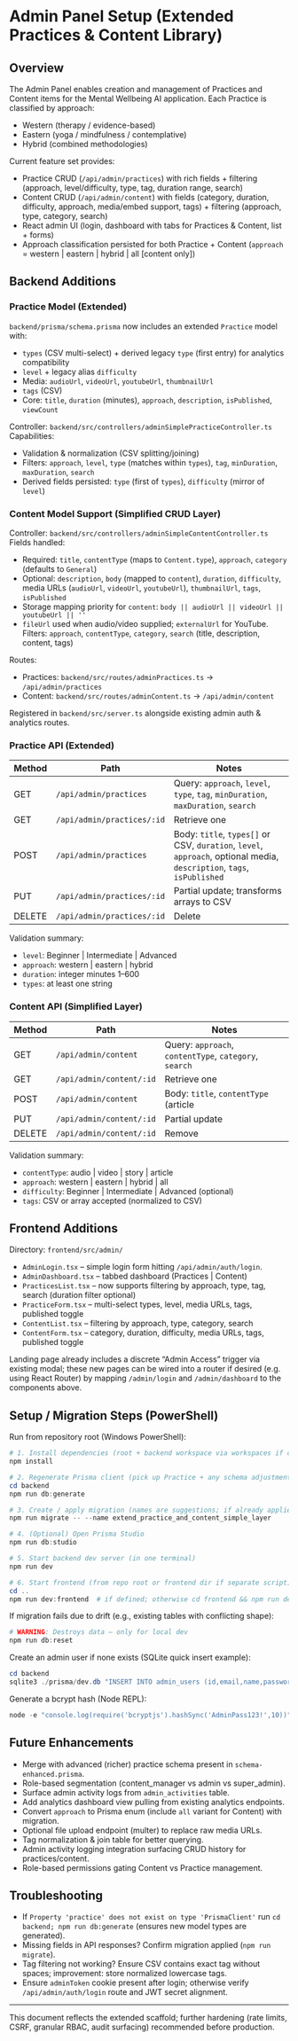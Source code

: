 # Admin Panel Setup (Extended Practices & Content Library)

## Overview
The Admin Panel enables creation and management of Practices and Content items for the Mental Wellbeing AI application. Each Practice is classified by approach:
- Western (therapy / evidence-based)
- Eastern (yoga / mindfulness / contemplative)
- Hybrid (combined methodologies)

Current feature set provides:
- Practice CRUD (`/api/admin/practices`) with rich fields + filtering (approach, level/difficulty, type, tag, duration range, search)
- Content CRUD (`/api/admin/content`) with fields (category, duration, difficulty, approach, media/embed support, tags) + filtering (approach, type, category, search)
- React admin UI (login, dashboard with tabs for Practices & Content, list + forms)
- Approach classification persisted for both Practice + Content (`approach` = western | eastern | hybrid | all [content only])

## Backend Additions
### Practice Model (Extended)
`backend/prisma/schema.prisma` now includes an extended `Practice` model with:
- `types` (CSV multi-select) + derived legacy `type` (first entry) for analytics compatibility
- `level` + legacy alias `difficulty`
- Media: `audioUrl`, `videoUrl`, `youtubeUrl`, `thumbnailUrl`
- `tags` (CSV)
- Core: `title`, `duration` (minutes), `approach`, `description`, `isPublished`, `viewCount`

Controller: `backend/src/controllers/adminSimplePracticeController.ts`
Capabilities:
- Validation & normalization (CSV splitting/joining)
- Filters: `approach`, `level`, `type` (matches within `types`), `tag`, `minDuration`, `maxDuration`, `search`
- Derived fields persisted: `type` (first of `types`), `difficulty` (mirror of `level`)

### Content Model Support (Simplified CRUD Layer)
Controller: `backend/src/controllers/adminSimpleContentController.ts`
Fields handled:
- Required: `title`, `contentType` (maps to `Content.type`), `approach`, `category` (defaults to `General`)
- Optional: `description`, `body` (mapped to `content`), `duration`, `difficulty`, media URLs (`audioUrl`, `videoUrl`, `youtubeUrl`), `thumbnailUrl`, `tags`, `isPublished`
- Storage mapping priority for `content`: `body || audioUrl || videoUrl || youtubeUrl || ''`
- `fileUrl` used when audio/video supplied; `externalUrl` for YouTube.
Filters: `approach`, `contentType`, `category`, `search` (title, description, content, tags)

Routes:
- Practices: `backend/src/routes/adminPractices.ts` → `/api/admin/practices`
- Content: `backend/src/routes/adminContent.ts` → `/api/admin/content`

Registered in `backend/src/server.ts` alongside existing admin auth & analytics routes.

### Practice API (Extended)
| Method | Path | Notes |
|--------|------|-------|
| GET | `/api/admin/practices` | Query: `approach`, `level`, `type`, `tag`, `minDuration`, `maxDuration`, `search` |
| GET | `/api/admin/practices/:id` | Retrieve one |
| POST | `/api/admin/practices` | Body: `title`, `types[]` or CSV, `duration`, `level`, `approach`, optional media, `description`, `tags`, `isPublished` |
| PUT | `/api/admin/practices/:id` | Partial update; transforms arrays to CSV |
| DELETE | `/api/admin/practices/:id` | Delete |

Validation summary:
- `level`: Beginner | Intermediate | Advanced
- `approach`: western | eastern | hybrid
- `duration`: integer minutes 1–600
- `types`: at least one string

### Content API (Simplified Layer)
| Method | Path | Notes |
|--------|------|-------|
| GET | `/api/admin/content` | Query: `approach`, `contentType`, `category`, `search` |
| GET | `/api/admin/content/:id` | Retrieve one |
| POST | `/api/admin/content` | Body: `title`, `contentType` (article|story|audio|video), `approach` (western|eastern|hybrid|all), optional `category`, `body`, media URLs, `duration`, `difficulty`, `tags`, `isPublished` |
| PUT | `/api/admin/content/:id` | Partial update |
| DELETE | `/api/admin/content/:id` | Remove |

Validation summary:
- `contentType`: audio | video | story | article
- `approach`: western | eastern | hybrid | all
- `difficulty`: Beginner | Intermediate | Advanced (optional)
- `tags`: CSV or array accepted (normalized to CSV)

## Frontend Additions
Directory: `frontend/src/admin/`
- `AdminLogin.tsx` – simple login form hitting `/api/admin/auth/login`.
- `AdminDashboard.tsx` – tabbed dashboard (Practices | Content)
- `PracticesList.tsx` – now supports filtering by approach, type, tag, search (duration filter optional)
- `PracticeForm.tsx` – multi-select types, level, media URLs, tags, published toggle
- `ContentList.tsx` – filtering by approach, type, category, search
- `ContentForm.tsx` – category, duration, difficulty, media URLs, tags, published toggle

Landing page already includes a discrete “Admin Access” trigger via existing modal; these new pages can be wired into a router if desired (e.g. using React Router) by mapping `/admin/login` and `/admin/dashboard` to the components above.

## Setup / Migration Steps (PowerShell)
Run from repository root (Windows PowerShell):
```powershell
# 1. Install dependencies (root + backend workspace via workspaces if configured)
npm install

# 2. Regenerate Prisma client (pick up Practice + any schema adjustments)
cd backend
npm run db:generate

# 3. Create / apply migration (names are suggestions; if already applied skip new name)
npm run migrate -- --name extend_practice_and_content_simple_layer

# 4. (Optional) Open Prisma Studio
npm run db:studio

# 5. Start backend dev server (in one terminal)
npm run dev

# 6. Start frontend (from repo root or frontend dir if separate script)
cd ..
npm run dev:frontend  # if defined; otherwise cd frontend && npm run dev
```

If migration fails due to drift (e.g., existing tables with conflicting shape):
```powershell
# WARNING: Destroys data – only for local dev
npm run db:reset
```

Create an admin user if none exists (SQLite quick insert example):
```powershell
cd backend
sqlite3 ./prisma/dev.db "INSERT INTO admin_users (id,email,name,password,role,isActive,createdAt,updatedAt) VALUES (lower(hex(randomblob(16))),'admin@example.com','Admin','<bcrypt-hash>','admin',1,datetime('now'),datetime('now'));"
```
Generate a bcrypt hash (Node REPL):
```powershell
node -e "console.log(require('bcryptjs').hashSync('AdminPass123!',10))"
```

## Future Enhancements
- Merge with advanced (richer) practice schema present in `schema-enhanced.prisma`.
- Role-based segmentation (content_manager vs admin vs super_admin).
- Surface admin activity logs from `admin_activities` table.
- Add analytics dashboard view pulling from existing analytics endpoints.
- Convert `approach` to Prisma enum (include `all` variant for Content) with migration.
- Optional file upload endpoint (multer) to replace raw media URLs.
- Tag normalization & join table for better querying.
- Admin activity logging integration surfacing CRUD history for practices/content.
- Role-based permissions gating Content vs Practice management.

## Troubleshooting
- If `Property 'practice' does not exist on type 'PrismaClient'` run `cd backend; npm run db:generate` (ensures new model types are generated).
- Missing fields in API responses? Confirm migration applied (`npm run migrate`).
- Tag filtering not working? Ensure CSV contains exact tag without spaces; improvement: store normalized lowercase tags.
- Ensure `adminToken` cookie present after login; otherwise verify `/api/admin/auth/login` route and JWT secret alignment.

---
This document reflects the extended scaffold; further hardening (rate limits, CSRF, granular RBAC, audit surfacing) recommended before production.
